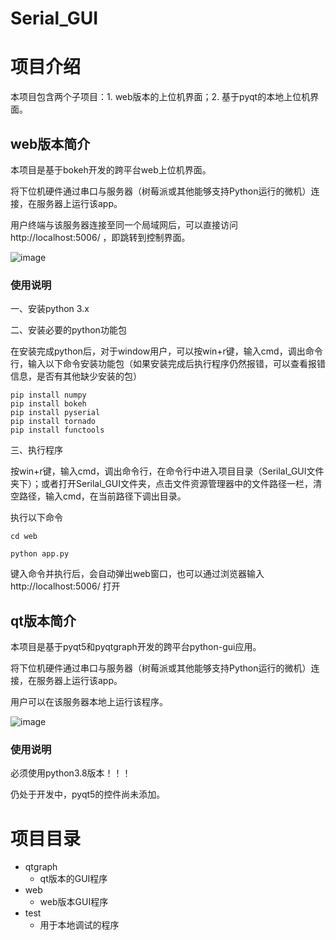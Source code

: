 # Serial_GUI

# 项目介绍

本项目包含两个子项目：1. web版本的上位机界面；2. 基于pyqt的本地上位机界面。

## web版本简介

本项目是基于bokeh开发的跨平台web上位机界面。

将下位机硬件通过串口与服务器（树莓派或其他能够支持Python运行的微机）连接，在服务器上运行该app。

用户终端与该服务器连接至同一个局域网后，可以直接访问http://localhost:5006/ ，即跳转到控制界面。

![image](https://github.com/ColsonZhang/Serial_GUI/tree/main/web/web_server.png)

### 使用说明

一、安装python 3.x

二、安装必要的python功能包

在安装完成python后，对于window用户，可以按win+r键，输入cmd，调出命令行，输入以下命令安装功能包（如果安装完成后执行程序仍然报错，可以查看报错信息，是否有其他缺少安装的包）

```
pip install numpy
pip install bokeh
pip install pyserial
pip install tornado
pip install functools
```

三、执行程序

按win+r键，输入cmd，调出命令行，在命令行中进入项目目录（Serilal_GUI文件夹下）；或者打开Serilal_GUI文件夹，点击文件资源管理器中的文件路径一栏，清空路径，输入cmd，在当前路径下调出目录。

执行以下命令

`cd web`

`python app.py`

键入命令并执行后，会自动弹出web窗口，也可以通过浏览器输入http://localhost:5006/  打开

## qt版本简介

本项目是基于pyqt5和pyqtgraph开发的跨平台python-gui应用。

将下位机硬件通过串口与服务器（树莓派或其他能够支持Python运行的微机）连接，在服务器上运行该app。

用户可以在该服务器本地上运行该程序。

![image](https://github.com/ColsonZhang/Serial_GUI/tree/main/qtgraph/qtgraph_demo.png)

### 使用说明

必须使用python3.8版本！！！

仍处于开发中，pyqt5的控件尚未添加。

# 项目目录

* qtgraph
  * qt版本的GUI程序
* web
  * web版本GUI程序
* test
  * 用于本地调试的程序

